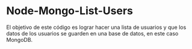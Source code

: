 # Node-Mongo-List-Users
El objetivo de este código es lograr hacer una lista de usuarios y que los datos de los usuarios se guarden en una base de datos, en este caso MongoDB.

